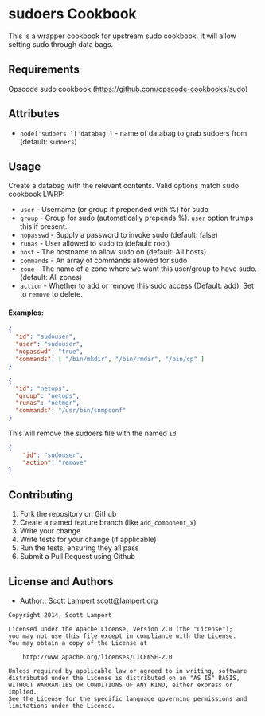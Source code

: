 sudoers Cookbook
================

This is a wrapper cookbook for upstream sudo cookbook.  It will allow setting
sudo through data bags.

Requirements
------------

Opscode sudo cookbook (https://github.com/opscode-cookbooks/sudo)

Attributes
----------

- `node['sudoers']['databag']` - name of databag to grab sudoers from (default: `sudoers`)

Usage
-----

Create a databag with the relevant contents.  Valid options match sudo cookbook LWRP:

- `user` - Username (or group if prepended with %) for sudo
- `group` - Group for sudo (automatically prepends %). `user` option trumps this if present.
- `nopasswd` - Supply a password to invoke sudo (default: false)
- `runas` - User allowed to sudo to (default: root)
- `host` - The hostname to allow sudo on (default: All hosts)
- `commands` - An array of commands allowed for sudo
- `zone` - The name of a zone where we want this user/group to have sudo. (default: All zones)
- `action` - Whether to add or remove this sudo access (Default: add). Set to `remove` to delete.

#### Examples:

```json
{
  "id": "sudouser",
  "user": "sudouser",
  "nopasswd": "true",
  "commands": [ "/bin/mkdir", "/bin/rmdir", "/bin/cp" ]
}
```

```json
{
  "id": "netops",
  "group": "netops",
  "runas": "netmgr",
  "commands": "/usr/bin/snmpconf"
}
```

This will remove the sudoers file with the named `id`:
```json
{
    "id": "sudouser",
    "action": "remove"
}
```

Contributing
------------
1. Fork the repository on Github
2. Create a named feature branch (like `add_component_x`)
3. Write your change
4. Write tests for your change (if applicable)
5. Run the tests, ensuring they all pass
6. Submit a Pull Request using Github

License and Authors
-------------------
- Author:: Scott Lampert <scott@lampert.org>

```text
Copyright 2014, Scott Lampert

Licensed under the Apache License, Version 2.0 (the "License");
you may not use this file except in compliance with the License.
You may obtain a copy of the License at

    http://www.apache.org/licenses/LICENSE-2.0

Unless required by applicable law or agreed to in writing, software
distributed under the License is distributed on an "AS IS" BASIS,
WITHOUT WARRANTIES OR CONDITIONS OF ANY KIND, either express or implied.
See the License for the specific language governing permissions and
limitations under the License.
```
